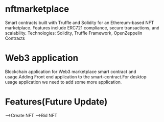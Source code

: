 # nftmarketplace
Smart contracts built with Truffle and Solidity for an Ethereum-based NFT marketplace. Features include ERC721 compliance, secure transactions, and scalability.  Technologies: Solidity, Truffle Framework, OpenZeppelin Contracts
# Web3 application
Blockchain application for Web3 marketplace smart contract and usage.Adding Front end application to the smart-contract.For desktop usage application we need to add some more application.

# Features(Future Update)
-->Create NFT
-->Bid NFT

